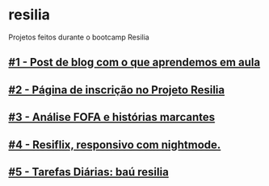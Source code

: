 <h1>resilia</h1>
Projetos feitos durante o bootcamp Resilia

<a href="https://eduardopinheiromr.github.io/resilia/tarefa-modulo1.4/Tarefa-Modulo1.4.html"><h2>#1 - Post de blog com o que aprendemos em aula</h2></a>

<a href="https://eduardopinheiromr.github.io/resilia/Tarefa-Modulo1.5/index.html"><h2>#2 - Página de inscrição no Projeto Resilia</h2></a>

<a href="https://eduardopinheiromr.github.io/resilia/Tarefa-Modulo1.5/tarefa-modulo1-5.html"><h2>#3 - Análise FOFA e histórias marcantes</h2></a>

<a href="https://eduardopinheiromr.github.io/resilia/tarefa-modulo1.6/resiliaflix.html"><h2>#4 - Resiflix, responsivo com nightmode.</h2></a>

<a href="https://eduardopinheiromr.github.io/resilia/Blog-Tarefas/tarefasanteriores.html"><h2>#5 - Tarefas Diárias: baú resilia</h2></a>
